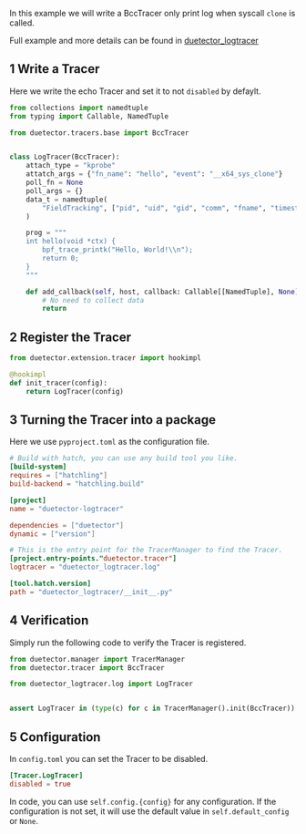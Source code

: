 In this example we will write a BccTracer only print log when syscall `clone` is called.

Full example and more details can be found in [duetector_logtracer](./duetector_logtracer/)

## 1 Write a Tracer

Here we write the echo Tracer and set it to not `disabled` by defaylt.

```python
from collections import namedtuple
from typing import Callable, NamedTuple

from duetector.tracers.base import BccTracer


class LogTracer(BccTracer):
    attach_type = "kprobe"
    attatch_args = {"fn_name": "hello", "event": "__x64_sys_clone"}
    poll_fn = None
    poll_args = {}
    data_t = namedtuple(
        "FieldTracking", ["pid", "uid", "gid", "comm", "fname", "timestamp"]
    )

    prog = """
    int hello(void *ctx) {
        bpf_trace_printk("Hello, World!\\n");
        return 0;
    }
    """

    def add_callback(self, host, callback: Callable[[NamedTuple], None]):
        # No need to collect data
        return
```

## 2 Register the Tracer

```python
from duetector.extension.tracer import hookimpl

@hookimpl
def init_tracer(config):
    return LogTracer(config)
```

## 3 Turning the Tracer into a package

Here we use `pyproject.toml` as the configuration file.

```toml
# Build with hatch, you can use any build tool you like.
[build-system]
requires = ["hatchling"]
build-backend = "hatchling.build"

[project]
name = "duetector-logtracer"

dependencies = ["duetector"]
dynamic = ["version"]

# This is the entry point for the TracerManager to find the Tracer.
[project.entry-points."duetector.tracer"]
logtracer = "duetector_logtracer.log"

[tool.hatch.version]
path = "duetector_logtracer/__init__.py"
```

## 4 Verification

Simply run the following code to verify the Tracer is registered.

```python
from duetector.manager import TracerManager
from duetector.tracer import BccTracer

from duetector_logtracer.log import LogTracer


assert LogTracer in (type(c) for c in TracerManager().init(BccTracer))
```

## 5 Configuration

In `config.toml` you can set the Tracer to be disabled.

```toml
[Tracer.LogTracer]
disabled = true
```

In code, you can use `self.config.{config}` for any configuration. If the configuration is not set, it will use the default value in `self.default_config` or `None`.
